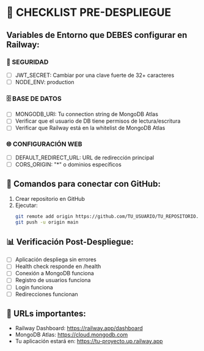 # 🚨 CHECKLIST PRE-DESPLIEGUE

## Variables de Entorno que DEBES configurar en Railway:

### 🔐 SEGURIDAD
- [ ] JWT_SECRET: Cambiar por una clave fuerte de 32+ caracteres
- [ ] NODE_ENV: production

### 🗄️ BASE DE DATOS
- [ ] MONGODB_URI: Tu connection string de MongoDB Atlas
- [ ] Verificar que el usuario de DB tiene permisos de lectura/escritura
- [ ] Verificar que Railway está en la whitelist de MongoDB Atlas

### 🌐 CONFIGURACIÓN WEB
- [ ] DEFAULT_REDIRECT_URL: URL de redirección principal
- [ ] CORS_ORIGIN: "*" o dominios específicos

## 🔧 Comandos para conectar con GitHub:

1. Crear repositorio en GitHub
2. Ejecutar:
   ```bash
   git remote add origin https://github.com/TU_USUARIO/TU_REPOSITORIO.git
   git push -u origin main
   ```

## 📊 Verificación Post-Despliegue:

- [ ] Aplicación despliega sin errores
- [ ] Health check responde en /health
- [ ] Conexión a MongoDB funciona
- [ ] Registro de usuarios funciona
- [ ] Login funciona
- [ ] Redirecciones funcionan

## 🔗 URLs importantes:
- Railway Dashboard: https://railway.app/dashboard
- MongoDB Atlas: https://cloud.mongodb.com
- Tu aplicación estará en: https://tu-proyecto.up.railway.app
